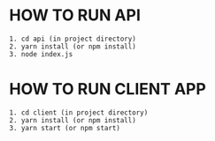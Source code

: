 # HOW TO RUN API
    1. cd api (in project directory)
    2. yarn install (or npm install) 
    3. node index.js

# HOW TO RUN CLIENT APP
    1. cd client (in project directory)
    2. yarn install (or npm install)
    3. yarn start (or npm start)
